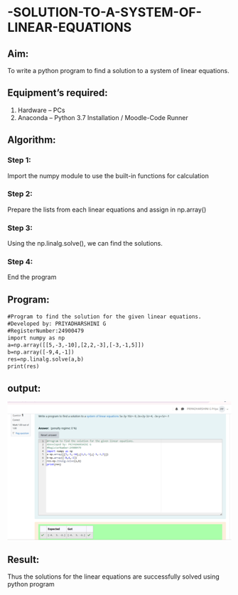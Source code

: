 # -SOLUTION-TO-A-SYSTEM-OF-LINEAR-EQUATIONS
## Aim:
To write a python program to find a solution to a system of linear equations.
## Equipment’s required:
1. 	Hardware – PCs
2. 	Anaconda – Python 3.7 Installation / Moodle-Code Runner
## Algorithm:
### Step 1: 
Import the numpy module to use the built-in functions for calculation
### Step 2: 
Prepare the lists from each linear equations and assign in np.array()
### Step 3: 
Using the np.linalg.solve(), we can find the solutions.
### Step 4: 
End the program
## Program:
```
#Program to find the solution for the given linear equations.
#Developed by: PRIYADHARSHINI G
#RegisterNumber:24900479
import numpy as np
a=np.array([[5,-3,-10],[2,2,-3],[-3,-1,5]])
b=np.array([-9,4,-1])
res=np.linalg.solve(a,b)
print(res)
```
## output:
![alt text](<ex 1 maths - Copy-1.png>)
## Result: 
Thus the solutions for the linear equations are successfully solved using python program
